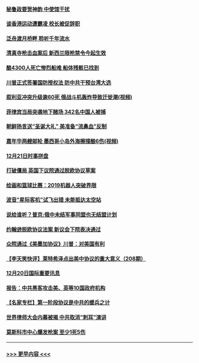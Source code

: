 #### [秘鲁政要贺神韵 中使馆干扰](../pages/prog202/a102734954.md?t=12220911) 
#### [谈香港运动遭霸凌 校长被促辞职](../pages/prog202/a102734865.md?t=12220911) 
#### [泛舟渡月桥畔 聆听千年流水](../pages/prog202/a102734863.md?t=12220911) 
#### [清真寺枪击血案后 新西兰限枪禁令今起生效](../pages/prog202/a102734655.md?t=12220911) 
#### [酿4300人死亡惨烈船难 船体残骸已找到](../pages/prog202/a102734585.md?t=12220911) 
#### [川普正式签署国防授权法 防中共干预台湾大选](../pages/prog202/a102734587.md?t=12220911) 
#### [叙利亚冲突升级逾60死 俄战斗机轰炸导致迁徙潮(视频)](../pages/prog202/a102734403.md?t=12220911) 
#### [菲律宾当局突袭地下赌场 342名中国人被捕](../pages/prog202/a102734392.md?t=12220911) 
#### [朝鲜扬言送“圣诞大礼” 美准备“流鼻血”反制](../pages/prog202/a102734387.md?t=12220911) 
#### [嘉年华两艘邮轮 墨西哥小岛外海擦撞酿6伤(视频)](../pages/prog202/a102734357.md?t=12220911) 
#### [12月21日时事拼盘](../pages/prog202/a102734213.md?t=12220911) 
#### [打破僵局 英国下议院通过脱欧协议草案](../pages/prog202/a102734197.md?t=12220911) 
#### [绘画和篮球比赛：2019机器人突破界限](../pages/prog202/a102734175.md?t=12220911) 
#### [波音“星际客机”试飞出错 未能抵达太空站](../pages/prog202/a102734149.md?t=12220911) 
#### [说给谁听？普京:俄中未结军事同盟也无结盟计划](../pages/prog202/a102734128.md?t=12220911) 
#### [约翰逊脱欧协议法案 新议会下院表决通过](../pages/prog202/a102734008.md?t=12220911) 
#### [众院通过《美墨加协议》川普：对美国有利](../pages/prog202/a102733996.md?t=12220911) 
#### [【李天笑快评】莱特希泽点出美中协议的重大意义（208期）](../pages/prog202/a102733955.md?t=12220911) 
#### [12月20日国际重要讯息](../pages/prog202/a102733811.md?t=12220911) 
#### [报告：中共黑客攻击美、英等10国政府机构](../pages/prog202/a102733695.md?t=12220911) 
#### [【名家专栏】第一阶段协议是中共的缓兵之计](../pages/prog202/a102733104.md?t=12220911) 
#### [世界律师大会内幕被揭 中共取消“刺耳”演讲](../pages/prog202/a102733621.md?t=12220911) 
#### [莫斯科市中心爆发枪案 至少1死5伤](../pages/prog202/a102733367.md?t=12220911) 

----
#### [ >>> 更早内容 <<< ](../indexes/prog202-earlier.md)
